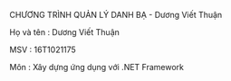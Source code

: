 CHƯƠNG TRÌNH QUẢN LÝ DANH BẠ - Dương Viết Thuận

Họ và tên : Dương Viết Thuận

MSV : 16T1021175

Môn : Xây dựng ứng dụng với .NET Framework

